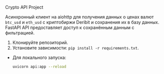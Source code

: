 Crypto API Project

Асинхронный клиент на aiohttp для получения данных о ценах валют `btc_usd` и `eth_usd` с криптобиржи Deribit и
сохранения их в базу данных.
FastAPI API предоставляет доступ к сохранённым данным с фильтрацией.

1. Клонируйте репозиторий.
2. Установите зависимости: `pip install -r requirements.txt`.

- Для локального запуска:
  ```bash
  uvicorn api:app --reload


